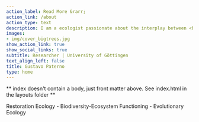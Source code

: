 ```yaml
---
action_label: Read More &rarr;
action_link: /about
action_type: text
description: I am a ecologist passionate about the interplay between <b>biodiversity, functional and evolutionary ecology</b> and their application to <i><strong>ecosystem restoration</i></strong> 
images:
- img/cover_bigtrees.jpg
show_action_link: true
show_social_links: true
subtitle: Researcher | University of Göttingen 
text_align_left: false
title: Gustavo Paterno
type: home
---
```


** index doesn't contain a body, just front matter above.
See index.html in the layouts folder **


Restoration Ecology - Biodiversity-Ecosystem Functioning - Evolutionary Ecology
